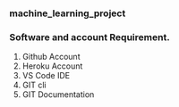 ### machine_learning_project

### Software and account Requirement.
1. Github Account
2. Heroku Account
3. VS Code IDE
4. GIT cli
5. GIT Documentation